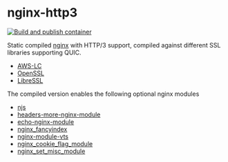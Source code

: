 # nginx-http3
[![Build and publish container](https://github.com/robvanoostenrijk/nginx-http3/actions/workflows/main.yml/badge.svg)](https://github.com/robvanoostenrijk/nginx-http3/actions/workflows/main.yml)

Static compiled [nginx](https://nginx.org/) with HTTP/3 support, compiled against different SSL libraries supporting QUIC.

 - [AWS-LC ](https://github.com/aws/aws-lc/)
 - [OpenSSL](https://github.com/openssl/openssl)
 - [LibreSSL](https://github.com/libressl-portable/portable)

The compiled version enables the following optional nginx modules

 - [njs](https://nginx.org/en/docs/njs/)
 - [headers-more-nginx-module](https://github.com/openresty/headers-more-nginx-module)
 - [echo-nginx-module](https://github.com/openresty/echo-nginx-module)
 - [nginx_fancyindex](https://github.com/aperezdc/ngx-fancyindex)
 - [nginx-module-vts](https://github.com/vozlt/nginx-module-vts)
 - [nginx_cookie_flag_module](https://github.com/AirisX/nginx_cookie_flag_module)
 - [nginx_set_misc_module](https://github.com/openresty/set-misc-nginx-module)
